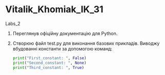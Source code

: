 # Vitalik_Khomiak_IK_31
Labs_2

1. Переглянув офіційну документацію для Python.

2. Створюю файл test.py для виконання базових прикладів.
Виводжу вбудованні константи за допомогою команд:
	```python
	print("First_constant: ", False)
	print("Second_constant: ", None)	
	print("Third_constant: ", True)
	 ```
